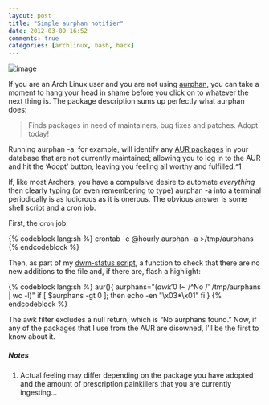 ```yaml
---
layout: post
title: "Simple aurphan notifier"
date: 2012-03-09 16:52
comments: true
categories: [archlinux, bash, hack]
---
```

![image](http://dl.dropbox.com/u/261312/Blog-images/aurphan.png)

If you are an Arch Linux user and you are not using
[aurphan](http://www.archlinux.org/packages/community/any/aurphan/ "aurphan package details"),
you can take a moment to hang your head in shame before you click on to
whatever the next thing is. The package description sums up perfectly
what aurphan does:

> Finds packages in need of maintainers, bug fixes and patches. Adopt
> today!

Running aurphan -a, for example, will identify any 
[AUR packages](https://aur.archlinux.org/ "Arch User Repository") in your
database that are not currently maintained; allowing you to log in to
the AUR and hit the ‘Adopt’ button, leaving you feeling all worthy and
fulfilled.^1

If, like most Archers, you have a compulsive desire to automate
*everything* then clearly typing (or even remembering to type) aurphan
-a into a terminal periodically is as ludicrous as it is onerous. The
obvious answer is some shell script and a cron job.

First, the `cron` job:

{% codeblock lang:sh %}
crontab -e
@hourly aurphan -a >/tmp/aurphans
{% endcodeblock %}

Then, as part of my 
[dwm-status script](http://beta.intuxication.org/jasonwryan/archer/file/tip/Scripts/dwm-status "Script in intuxication repo"),
a function to check that there are no new additions to the file and, if
there are, flash a highlight:

{% codeblock lang:sh %}
aur(){
    aurphans="$(awk '$0 !~ /^No /' /tmp/aurphans | wc -l)"
    if [ $aurphans -gt 0 ]; then
        echo -en "\x03*\x01"
    fi
}
{% endcodeblock %}

The awk filter excludes a null return, which is “No aurphans found.”
Now, if any of the packages that I use from the AUR are disowned, I’ll
be the first to know about it.

##### Notes
1. Actual feeling may differ depending on the package you have adopted
and the amount of prescription painkillers that you are currently
ingesting…
